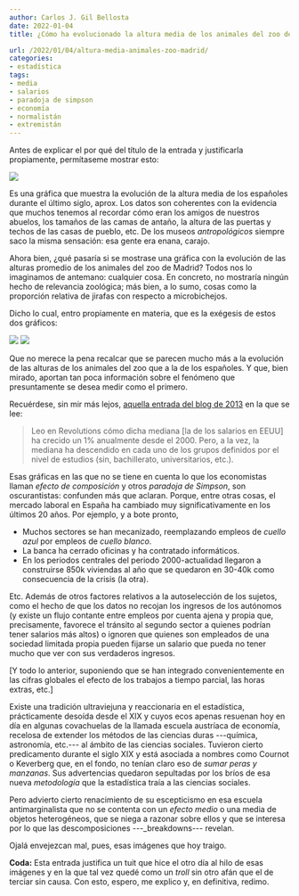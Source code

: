 ```yaml
---
author: Carlos J. Gil Bellosta
date: 2022-01-04
title: ¿Cómo ha evolucionado la altura media de los animales del zoo de Madrid en los últimos años?

url: /2022/01/04/altura-media-animales-zoo-madrid/
categories:
- estadística
tags:
- media
- salarios
- paradoja de simpson
- economía
- normalistán
- extremistán
---
```


Antes de explicar el por qué del título de la entrada y justificarla propiamente, permítaseme mostrar esto:

![](/wp-uploads/2022/01/evolucion-estatura-media-espanoles.png#center)

Es una gráfica que muestra la evolución de la altura media de los españoles durante el último siglo, aprox. Los datos son coherentes con la evidencia que muchos tenemos al recordar cómo eran los amigos de nuestros abuelos, los tamaños de las camas de antaño, la altura de las puertas y techos de las casas de pueblo, etc. De los museos _antropológicos_ siempre saco la misma sensación: esa gente era enana, carajo.

Ahora bien, ¿qué pasaría si se mostrase una gráfica con la evolución de las alturas promedio de los animales del zoo de Madrid? Todos nos lo imaginamos de antemano: cualquier cosa. En concreto, no mostraría ningún hecho de relevancia zoológica; más bien, a lo sumo, cosas como la proporción relativa de jirafas con respecto a microbichejos.

Dicho lo cual, entro propiamente en materia, que es la exégesis de estos dos gráficos:

![](/wp-uploads/2022/01/evolucion-salarios-espana-01.jpeg#center)
![](/wp-uploads/2022/01/evolucion-salarios-espana-02.jpeg#center)

Que no merece la pena recalcar que se parecen mucho más a la evolución de las alturas de los animales del zoo que a la de los españoles. Y que, bien mirado, aportan tan poca información sobre el fenómeno que presuntamente se desea medir como el primero.

Recuérdese, sin mir más lejos, [aquella entrada del blog de 2013](https://www.datanalytics.com/2013/08/13/suben-o-bajan/) en la que se lee:

> Leo en Revolutions cómo dicha mediana [la de los salarios en EEUU] ha crecido un 1% anualmente desde el 2000. Pero, a la vez, la mediana ha descendido en cada uno de los grupos definidos por el nivel de estudios (sin, bachillerato, universitarios, etc.).

Esas gráficas en las que no se tiene en cuenta lo que los economistas llaman _efecto de composición_ y otros _paradoja de Simpson_, son oscurantistas: confunden más que aclaran. Porque, entre otras cosas, el mercado laboral en España ha cambiado muy significativamente en los últimos 20 años. Por ejemplo, y a bote pronto,

* Muchos sectores se han mecanizado, reemplazando empleos de _cuello azul_ por empleos de _cuello blanco_.
* La banca ha cerrado oficinas y ha contratado informáticos.
* En los periodos centrales del periodo 2000-actualidad llegaron a construirse 850k viviendas al año que se quedaron en 30-40k como consecuencia de la crisis (la otra).

Etc. Además de otros factores relativos a la autoselección de los sujetos, como el hecho de que los datos no recojan los ingresos de los autónomos (y existe un flujo contante entre empleos por cuenta ajena y propia que, precisamente, favorece el tránsito al segundo sector a quienes podrían tener salarios más altos) o ignoren que quienes son empleados de una sociedad limitada propia pueden fijarse un salario que pueda no tener mucho que ver con sus verdaderos ingresos.

[Y todo lo anterior, suponiendo que se han integrado convenientemente en las cifras globales el efecto de los trabajos a tiempo parcial, las horas extras, etc.]

Existe una tradición ultraviejuna y reaccionaria en el estadística, prácticamente desoída desde el XIX y cuyos ecos apenas resuenan hoy en día en algunas covachuelas de la llamada escuela austríaca de economía, recelosa de extender los métodos de las ciencias duras ---química, astronomía, etc.--- al ámbito de las ciencias sociales. Tuvieron cierto predicamento durante el siglo XIX y está asociada a nombres como Cournot o Keverberg que, en el fondo, no tenían claro eso de _sumar peras y manzanas_. Sus advertencias quedaron sepultadas por los bríos de esa nueva _metodología_ que la estadística traía a las ciencias sociales.

Pero advierto cierto renacimiento de su escepticismo en esa escuela antimarginalista que no se contenta con un _efecto medio_ o una media de objetos heterogéneos, que se niega a razonar sobre ellos y que se interesa por lo que las descomposiciones ---_breakdowns--- revelan.

Ojalá envejezcan mal, pues, esas imágenes que hoy traigo.

**Coda:** Esta entrada justifica un tuit que hice el otro día al hilo de esas imágenes y en la que tal vez quedé como un _troll_ sin otro afán que el de terciar sin causa. Con esto, espero, me explico y, en definitiva, redimo.

